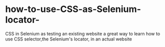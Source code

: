 # how-to-use-CSS-as-Selenium-locator-
CSS in Selenium as testing an existing website
a great way to learn how to use CSS selector,the Selenium's locator, in an actual website

